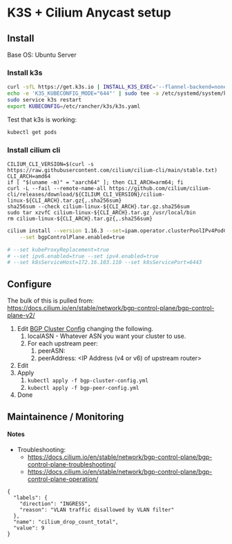 # K3S + Cilium Anycast setup


## Install

Base OS: Ubuntu Server

### Install k3s

```bash
curl -sfL https://get.k3s.io | INSTALL_K3S_EXEC='--flannel-backend=none --disable-network-policy --disable-kube-proxy' sudo sh -
echo -e 'K3S_KUBECONFIG_MODE="644"' | sudo tee -a /etc/systemd/system/k3s.service.env
sudo service k3s restart
export KUBECONFIG=/etc/rancher/k3s/k3s.yaml
```


Test that k3s is working:
```bash
kubectl get pods
```

### Install cilium cli

```
CILIUM_CLI_VERSION=$(curl -s https://raw.githubusercontent.com/cilium/cilium-cli/main/stable.txt)
CLI_ARCH=amd64
if [ "$(uname -m)" = "aarch64" ]; then CLI_ARCH=arm64; fi
curl -L --fail --remote-name-all https://github.com/cilium/cilium-cli/releases/download/${CILIUM_CLI_VERSION}/cilium-linux-${CLI_ARCH}.tar.gz{,.sha256sum}
sha256sum --check cilium-linux-${CLI_ARCH}.tar.gz.sha256sum
sudo tar xzvfC cilium-linux-${CLI_ARCH}.tar.gz /usr/local/bin
rm cilium-linux-${CLI_ARCH}.tar.gz{,.sha256sum}
```



```bash
cilium install --version 1.16.3 --set=ipam.operator.clusterPoolIPv4PodCIDRList="10.42.0.0/16" \
    --set bgpControlPlane.enabled=true

# --set kubeProxyReplacement=true
# --set ipv6.enabled=true --set ipv4.enabled=true
# --set k8sServiceHost=172.16.103.110 --set k8sServicePort=6443
```

## Configure

The bulk of this is pulled from:
https://docs.cilium.io/en/stable/network/bgp-control-plane/bgp-control-plane-v2/

1. Edit [BGP Cluster Config](bgp-cluster-config.yml) changing the following.
   1. localASN - Whatever ASN you want your cluster to use.
   2. For each upstream peer:
      1. peerASN: <ASN of upstream router>
      2. peerAddress: <IP Address (v4 or v6) of upstream router>
2. Edit
3. Apply
   1. `kubectl apply -f bgp-cluster-config.yml`
   2. `kubectl apply -f bgp-peer-config.yml`
4. Done


## Maintainence / Monitoring


#### Notes
* Troubleshooting:
  * https://docs.cilium.io/en/stable/network/bgp-control-plane/bgp-control-plane-troubleshooting/
  * https://docs.cilium.io/en/stable/network/bgp-control-plane/bgp-control-plane-operation/


```
{
  "labels": {
    "direction": "INGRESS",
    "reason": "VLAN traffic disallowed by VLAN filter"
  },
  "name": "cilium_drop_count_total",
  "value": 9
}
```



